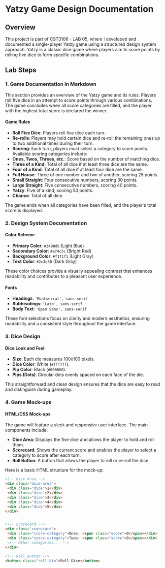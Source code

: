 # Yatzy Game Design Documentation


## Overview
This project is part of CST3106 - LAB 05, where I developed and documented a single-player Yatzy game using a structured design system approach. Yatzy is a classic dice game where players aim to score points by rolling five dice to form specific combinations.


## Lab Steps


### 1. Game Documentation in Markdown
This section provides an overview of the Yatzy game and its rules. Players roll five dice in an attempt to score points through various combinations. The game concludes when all score categories are filled, and the player with the highest total score is declared the winner.


#### Game Rules
- **Roll Five Dice**: Players roll five dice each turn.
- **Re-rolls**: Players may hold certain dice and re-roll the remaining ones up to two additional times during their turn.
- **Scoring**: Each turn, players must select a category to score points. Available scoring categories include:
 - **Ones, Twos, Threes, etc.**: Score based on the number of matching dice.
 - **Three of a Kind**: Total of all dice if at least three dice are the same.
 - **Four of a Kind**: Total of all dice if at least four dice are the same.
 - **Full House**: Three of one number and two of another, scoring 25 points.
 - **Small Straight**: Four consecutive numbers, scoring 30 points.
 - **Large Straight**: Five consecutive numbers, scoring 40 points.
 - **Yatzy**: Five of a kind, scoring 50 points.
 - **Chance**: Total of all dice.


The game ends when all categories have been filled, and the player's total score is displayed.


### 2. Design System Documentation


#### Color Scheme
- **Primary Color**: `#3498db` (Light Blue)
- **Secondary Color**: `#e74c3c` (Bright Red)
- **Background Color**: `#f1f1f1` (Light Gray)
- **Text Color**: `#2c3e50` (Dark Gray)


These color choices provide a visually appealing contrast that enhances readability and contributes to a pleasant user experience.


#### Fonts
- **Headings**: `'Montserrat', sans-serif`
- **Subheadings**: `'Lato', sans-serif`
- **Body Text**: `'Open Sans', sans-serif`


These font selections focus on clarity and modern aesthetics, ensuring readability and a consistent style throughout the game interface.


### 3. Dice Design


#### Dice Look and Feel
- **Size**: Each die measures 100x100 pixels.
- **Dice Color**: White (`#ffffff`).
- **Pip Color**: Black (`#000000`).
- **Pips (Dots)**: Circular dots evenly spaced on each face of the die.


This straightforward and clean design ensures that the dice are easy to read and distinguish during gameplay.


### 4. Game Mock-ups


#### HTML/CSS Mock-ups
The game will feature a sleek and responsive user interface. The main components include:


- **Dice Area**: Displays the five dice and allows the player to hold and roll them.
- **Scorecard**: Shows the current score and enables the player to select a category to score after each turn.
- **Roll Button**: A button that allows the player to roll or re-roll the dice.


Here is a basic HTML structure for the mock-up:


```html
<!-- Dice Area -->
<div class="dice-area">
 <div class="dice">1</div>
 <div class="dice">2</div>
 <div class="dice">3</div>
 <div class="dice">4</div>
 <div class="dice">5</div>
</div>


<!-- Scorecard -->
<div class="scorecard">
 <div class="score-category">Ones: <span class="score">0</span></div>
 <div class="score-category">Twos: <span class="score">0</span></div>
 <!-- Other categories... -->
</div>

<!-- Roll Button -->
<button class="roll-btn">Roll Dice</button>
